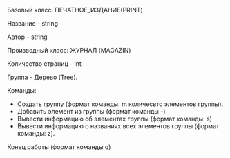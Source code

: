 Базовый класс: 
ПЕЧАТНОЕ_ИЗДАНИЕ(PRINT)

Название - string

Автор - string

Производный класс:
ЖУРНАЛ (MAGAZIN)

Количество страниц - int

Группа - Дерево (Tree).

Команды:

+ Создать группу (формат команды: m количесвто элементов группы).
+ Добавить элемент из группы (формат команды -)
+ Вывести информацию об элементах группы (формат команды: s)
+ Вывести информацию о названиях всех элементов группы (формат команды: z).

Конец работы (формат команды q)
